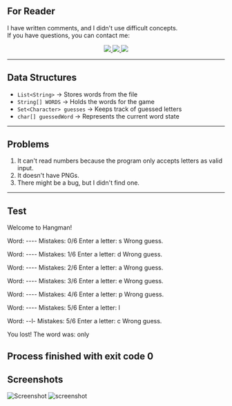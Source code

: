 ## For Reader

I have written comments, and I didn't use difficult concepts.  
If you have questions, you can contact me:

<p align="center">
    <a href="https://github.com/Beka121">
        <img src="https://img.shields.io/badge/GitHub-090909?style=for-the-badge&logo=github&logoColor=white">
    </a>
    <a href="mailto:bekturemilev@gmail.com">
        <img src="https://img.shields.io/badge/Email-090909?style=for-the-badge&logo=gmail&logoColor=red">
    </a>
    <a href="https://t.me/Kaka_short">
        <img src="https://img.shields.io/badge/Telegram-090909?style=for-the-badge&logo=telegram&logoColor=26A5E4">
    </a>
</p>

---

## Data Structures
- `List<String>` → Stores words from the file
- `String[] WORDS` → Holds the words for the game
- `Set<Character> guesses` → Keeps track of guessed letters
- `char[] guessedWord` → Represents the current word state

---

## Problems
1) It can't read numbers because the program only accepts letters as valid input.
2) It doesn't have PNGs.
3) There might be a bug, but I didn't find one.

---
## Test

Welcome to Hangman!

Word: ----
Mistakes: 0/6
Enter a letter: s
Wrong guess.



Word: ----
Mistakes: 1/6
Enter a letter: d
Wrong guess.



Word: ----
Mistakes: 2/6
Enter a letter: a
Wrong guess.



Word: ----
Mistakes: 3/6
Enter a letter: e
Wrong guess.



Word: ----
Mistakes: 4/6
Enter a letter: p
Wrong guess.



Word: ----
Mistakes: 5/6
Enter a letter: l


Word: --l-
Mistakes: 5/6
Enter a letter: c
Wrong guess.


You lost! The word was: only

Process finished with exit code 0
---
## Screenshots 
![Screenshot](https://imgur.com/a/TdcCkbu)
![screenshot](https://imgur.com/ygfOEeg)



